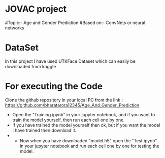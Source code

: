 # JOVAC project  
#Topic:- Age and Gender Prediction 
#Based on:- ConvNets or neural networks
# DataSet
  In this project I have used UTKFace Dataset which can easily be downloaded from kaggle
# For executing the Code
Clone the github repository in your local PC from the link :
https://github.com/bharatarora12345/Age_And_Gender_Prediction
* Open the "Training.ipynb" in your jupyter notebook, and if you want to train the model yourself, then run each cell one by one. <br>
* If you have trained the model yourself then ok, but if you want the model I have trained then download it.
* * Now when you have downloaded "model.h5" open the "Test.ipynb" in your jupyter notebook and run each cell one by one for testing the model.
